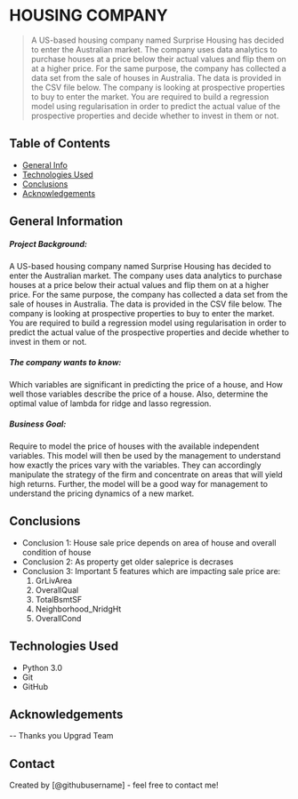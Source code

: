 # HOUSING COMPANY
>A US-based housing company named Surprise Housing has decided to enter the Australian market. The company uses data analytics to purchase houses at a price below their actual values and flip them on at a higher price. For the same purpose, the company has collected a data set from the sale of houses in Australia. The data is provided in the CSV file below. The company is looking at prospective properties to buy to enter the market. You are required to build a regression model using regularisation in order to predict the actual value of the prospective properties and decide whether to invest in them or not.



## Table of Contents
* [General Info](#general-information)
* [Technologies Used](#technologies-used)
* [Conclusions](#conclusions)
* [Acknowledgements](#acknowledgements)

<!-- You can include any other section that is pertinent to your problem -->

## General Information
##### Project Background:
A US-based housing company named Surprise Housing has decided to enter the Australian market. The company uses data analytics to purchase houses at a price below their actual values and flip them on at a higher price. For the same purpose, the company has collected a data set from the sale of houses in Australia. The data is provided in the CSV file below. The company is looking at prospective properties to buy to enter the market. You are required to build a regression model using regularisation in order to predict the actual value of the prospective properties and decide whether to invest in them or not.

##### The company wants to know:
Which variables are significant in predicting the price of a house, and How well those variables describe the price of a house. Also, determine the optimal value of lambda for ridge and lasso regression.

##### Business Goal:
Require to model the price of houses with the available independent variables. This model will then be used by the management to understand how exactly the prices vary with the variables. They can accordingly manipulate the strategy of the firm and concentrate on areas that will yield high returns. Further, the model will be a good way for management to understand the pricing dynamics of a new market.

<!-- You don't have to answer all the questions - just the ones relevant to your project. -->

## Conclusions
- Conclusion 1: House sale price depends on area of house and overall condition of house
- Conclusion 2: As property get older saleprice is decrases
- Conclusion 3: Important 5 features which are impacting sale price are:
    1. GrLivArea
    2. OverallQual
    3. TotalBsmtSF
    4. Neighborhood_NridgHt
    5. OverallCond



<!-- You don't have to answer all the questions - just the ones relevant to your project. -->


## Technologies Used
- Python 3.0
- Git
- GitHub


<!-- As the libraries versions keep on changing, it is recommended to mention the version of library used in this project -->

## Acknowledgements
-- Thanks you Upgrad Team

## Contact
Created by [@githubusername] - feel free to contact me!


<!-- Optional -->
<!-- ## License -->
<!-- This project is open source and available under the [... License](). -->

<!-- You don't have to include all sections - just the one's relevant to your project -->
